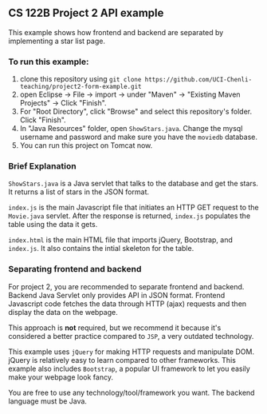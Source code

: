 ## CS 122B Project 2 API example

This example shows how frontend and backend are separated by implementing a star list page.

### To run this example: 
1. clone this repository using `git clone https://github.com/UCI-Chenli-teaching/project2-form-example.git`
2. open Eclipse -> File -> import -> under "Maven" -> "Existing Maven Projects" -> Click "Finish".
3. For "Root Directory", click "Browse" and select this repository's folder. Click "Finish".
4. In "Java Resources" folder, open `ShowStars.java`. Change the mysql username and password and make sure you have the `moviedb` database.
5. You can run this project on Tomcat now.

### Brief Explanation
`ShowStars.java` is a Java servlet that talks to the database and get the stars. It returns a list of stars in the JSON format. 

`index.js` is the main Javascript file that initiates an HTTP GET request to the `Movie.java` servlet. After the response is returned, `index.js` populates the table using the data it gets.

`index.html` is the main HTML file that imports jQuery, Bootstrap, and `index.js`. It also contains the intial skeleton for the table.

### Separating frontend and backend
For project 2, you are recommended to separate frontend and backend. Backend Java Servlet only provides API in JSON format. Frontend Javascript code fetches the data through HTTP (ajax) requests and then display the data on the webpage. 

This approach is **not** required, but we recommend it because it's considered a better practice compared to `JSP`, a very outdated technology.

This example uses `jQuery` for making HTTP requests and manipulate DOM. jQuery is relatively easy to learn compared to other frameworks. This example also includes `Bootstrap`, a popular UI framework to let you easily make your webpage look fancy. 

You are free to use any technology/tool/framework you want. The backend language must be Java.
